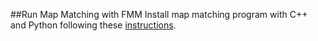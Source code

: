 ##Run Map Matching with FMM
Install map matching program with C++ and Python following these [instructions](https://fmm-wiki.github.io/docs/installation/).
